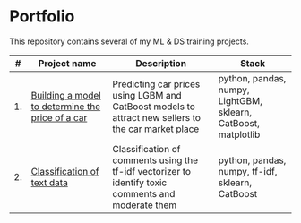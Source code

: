 # Portfolio

This repository contains several of my ML & DS training projects.

| #    | Project name                | Description                                                     | Stack|
| ---- | ------------------------------------------------------------ | ------------------------------------------------------------ | ------------------------------------------------------------ |
| 1.   | [Building a model to determine the price of a car](https://github.com/4Sin/Portfolio/tree/4f74b335f73e76a0674ef15d16e5890c310034b6/Toxic%20Comments) | Predicting car prices using LGBM and CatBoost models to attract new sellers to the car market place | python, pandas, numpy, LightGBM, sklearn, CatBoost, matplotlib |
| 2.   | [Classification of text data](https://github.com/4Sin/Portfolio/tree/4f74b335f73e76a0674ef15d16e5890c310034b6/Toxic%20Comments) | Classification of comments using the tf-idf vectorizer to identify toxic comments and moderate them | python, pandas, numpy, tf-idf, sklearn, CatBoost |
